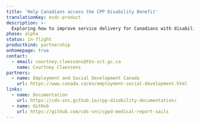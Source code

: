 ```yaml
---
title: 'Help Canadians access the CPP Disability Benefit'
translationKey: esdc-product
description: >-
  Exploring how to improve service delivery for Canadians with disabilities and their children who apply for Canada Pension Plan (CPP) benefits.
phase: alpha
status: in-flight
productkind: partnership
onhomepage: true
contact:
  - email: courtney.claessens@tbs-sct.gc.ca
    name: Courtney Claessens
partners:
  - name: Employment and Social Development Canada
    url: https://www.canada.ca/en/employment-social-development.html
links:
  - name: Documentation
    url: https://cds-snc.github.io/cpp-disability-documentation/
  - name: GitHub
    url: https://github.com/cds-snc/cppd-medical-report-sails
---
```

